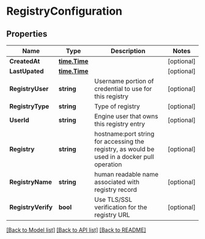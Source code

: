 # RegistryConfiguration

## Properties
Name | Type | Description | Notes
------------ | ------------- | ------------- | -------------
**CreatedAt** | [**time.Time**](time.Time.md) |  | [optional] 
**LastUpated** | [**time.Time**](time.Time.md) |  | [optional] 
**RegistryUser** | **string** | Username portion of credential to use for this registry | [optional] 
**RegistryType** | **string** | Type of registry | [optional] 
**UserId** | **string** | Engine user that owns this registry entry | [optional] 
**Registry** | **string** | hostname:port string for accessing the registry, as would be used in a docker pull operation | [optional] 
**RegistryName** | **string** | human readable name associated with registry record | [optional] 
**RegistryVerify** | **bool** | Use TLS/SSL verification for the registry URL | [optional] 

[[Back to Model list]](../README.md#documentation-for-models) [[Back to API list]](../README.md#documentation-for-api-endpoints) [[Back to README]](../README.md)


